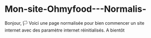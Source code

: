 # Mon-site-Ohmyfood---Normalis-

Bonjour, 
:white_flag:
Voici une page normalisée pour bien commencer un site internet avec des paramètre internet réinitialisés.
A bientôt

